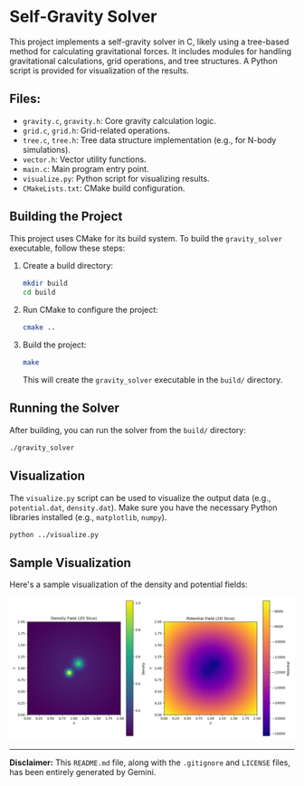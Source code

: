 # Self-Gravity Solver

This project implements a self-gravity solver in C, likely using a tree-based method for calculating gravitational forces. It includes modules for handling gravitational calculations, grid operations, and tree structures. A Python script is provided for visualization of the results.

## Files:
- `gravity.c`, `gravity.h`: Core gravity calculation logic.
- `grid.c`, `grid.h`: Grid-related operations.
- `tree.c`, `tree.h`: Tree data structure implementation (e.g., for N-body simulations).
- `vector.h`: Vector utility functions.
- `main.c`: Main program entry point.
- `visualize.py`: Python script for visualizing results.
- `CMakeLists.txt`: CMake build configuration.

## Building the Project

This project uses CMake for its build system. To build the `gravity_solver` executable, follow these steps:

1. Create a build directory:
   ```bash
   mkdir build
   cd build
   ```

2. Run CMake to configure the project:
   ```bash
   cmake ..
   ```

3. Build the project:
   ```bash
   make
   ```

   This will create the `gravity_solver` executable in the `build/` directory.

## Running the Solver

After building, you can run the solver from the `build/` directory:

```bash
./gravity_solver
```

## Visualization

The `visualize.py` script can be used to visualize the output data (e.g., `potential.dat`, `density.dat`). Make sure you have the necessary Python libraries installed (e.g., `matplotlib`, `numpy`).

```bash
python ../visualize.py
```

## Sample Visualization

Here's a sample visualization of the density and potential fields:

![Density and Potential Slice](density_potential_slice.png)

---
**Disclaimer:** This `README.md` file, along with the `.gitignore` and `LICENSE` files, has been entirely generated by Gemini.